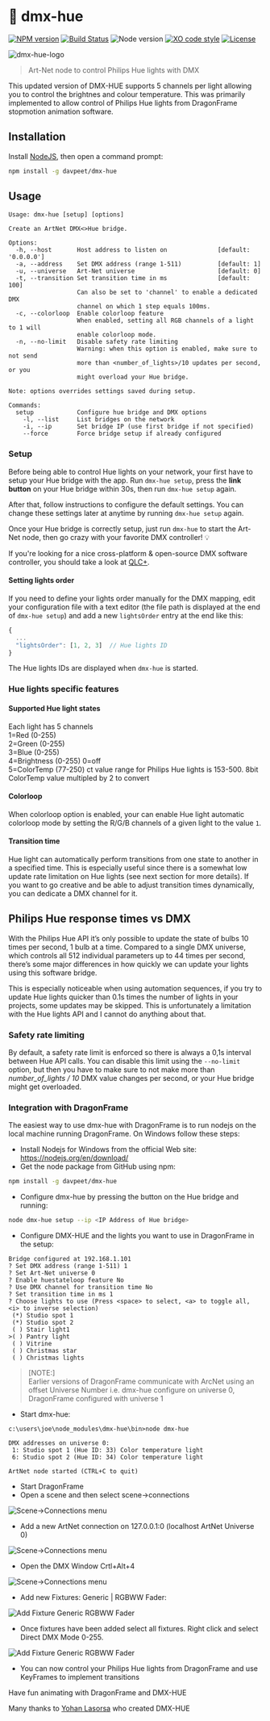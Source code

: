 # :traffic_light: dmx-hue

[![NPM version](https://img.shields.io/npm/v/dmx-hue.svg)](https://www.npmjs.com/package/dmx-hue)
[![Build Status](https://github.com/davpeet/dmx-hue/workflows/build/badge.svg)](https://github.com/davpeet/dmx-hue/actions)
![Node version](https://img.shields.io/node/v/dmx-hue.svg)
[![XO code style](https://img.shields.io/badge/code_style-XO-5ed9c7.svg)](https://github.com/sindresorhus/xo)
[![License](https://img.shields.io/badge/license-MIT-blue.svg)](LICENSE)

![dmx-hue-logo](https://cloud.githubusercontent.com/assets/593151/26761623/710db1ba-4933-11e7-9a08-471e3f9fb9e5.png)

> Art-Net node to control Philips Hue lights with DMX

This updated version of DMX-HUE supports 5 channels per light allowing you to control the brightnes and colour temperature. This was primarily implemented to allow control of Philips Hue lights from DragonFrame stopmotion animation software. 

## Installation

Install [NodeJS](https://nodejs.org), then open a command prompt:

```bash
npm install -g davpeet/dmx-hue
```

## Usage

```
Usage: dmx-hue [setup] [options]

Create an ArtNet DMX<>Hue bridge.

Options:
  -h, --host       Host address to listen on              [default: '0.0.0.0']
  -a, --address    Set DMX address (range 1-511)          [default: 1]
  -u, --universe   Art-Net universe                       [default: 0]
  -t, --transition Set transition time in ms              [default: 100]
                   Can also be set to 'channel' to enable a dedicated DMX
                   channel on which 1 step equals 100ms.
  -c, --colorloop  Enable colorloop feature
                   When enabled, setting all RGB channels of a light to 1 will
                   enable colorloop mode.
  -n, --no-limit   Disable safety rate limiting
                   Warning: when this option is enabled, make sure to not send
                   more than <number_of_lights>/10 updates per second, or you
                   might overload your Hue bridge.

Note: options overrides settings saved during setup.

Commands:
  setup            Configure hue bridge and DMX options
    -l, --list     List bridges on the network
    -i, --ip       Set bridge IP (use first bridge if not specified)
    --force        Force bridge setup if already configured
```

### Setup

Before being able to control Hue lights on your network, your first have to setup your Hue bridge with the app.
Run `dmx-hue setup`, press the **link button** on your Hue bridge within 30s, then run `dmx-hue setup` again.

After that, follow instructions to configure the default settings.
You can change these settings later at anytime by running `dmx-hue setup` again.

Once your Hue bridge is correctly setup, just run `dmx-hue` to start the Art-Net node, then go crazy with your
favorite DMX controller! :bulb:

If you're looking for a nice cross-platform & open-source DMX software controller, you should take a look at
[QLC+](http://www.qlcplus.org/).

#### Setting lights order

If you need to define your lights order manually for the DMX mapping, edit your configuration file with a text editor
(the file path is displayed at the end of `dmx-hue setup`) and add a new `lightsOrder` entry at the end like this:
```js
{
  ...
  "lightsOrder": [1, 2, 3]  // Hue lights ID
}
```

The Hue lights IDs are displayed when `dmx-hue` is started.

### Hue lights specific features

#### Supported Hue light states 
Each light has 5 channels  
1=Red (0-255)  
2=Green (0-255)   
3=Blue (0-255)  
4=Brightness (0-255) 0=off  
5=ColorTemp (77-250) ct value range for Philips Hue lights is 153-500. 8bit ColorTemp value multipled by 2 to convert  

#### Colorloop

When colorloop option is enabled, your can enable Hue light automatic colorloop mode by setting the R/G/B channels of
a given light to the value `1`.

#### Transition time

Hue light can automatically perform transitions from one state to another in a specified time. This is especially
useful since there is a somewhat low update rate limitation on Hue lights (see next section for more details). If you
want to go creative and be able to adjust transition times dynamically, you can dedicate a DMX channel for it.

## Philips Hue response times vs DMX

With the Philips Hue API it’s only possible to update the state of bulbs 10 times per second, 1 bulb at a time.
Compared to a single DMX universe, which controls all 512 individual parameters up to 44 times per second, there’s
some major differences in how quickly we can update your lights using this software bridge.

This is especially noticeable when using automation sequences, if you try to update Hue lights quicker than 0.1s times
the number of lights in your projects, some updates may be skipped. This is unfortunately a limitation with the Hue
lights API and I cannot do anything about that.

### Safety rate limiting

By default, a safety rate limit is enforced so there is always a 0,1s interval between Hue API calls. You can disable
this limit using the `--no-limit` option, but then you have to make sure to not make more than *number_of_lights / 10*
DMX value changes per second, or your Hue bridge might get overloaded.

### Integration with DragonFrame
The easiest way to use dmx-hue with DragonFrame is to run nodejs on the local machine running DragonFrame. On Windows follow these steps:  
* Install Nodejs for Windows from the official Web site: https://nodejs.org/en/download/
* Get the node package from GitHub using npm:  
```bash
npm install -g davpeet/dmx-hue
```
* Configure dmx-hue by pressing the button on the Hue bridge and running:  
```bash
node dmx-hue setup --ip <IP Address of Hue bridge>
```
* Configure DMX-HUE and the lights you want to use in DragonFrame in the setup:
```
Bridge configured at 192.168.1.101
? Set DMX address (range 1-511) 1
? Set Art-Net universe 0
? Enable huestateloop feature No
? Use DMX channel for transition time No
? Set transition time in ms 1
? Choose lights to use (Press <space> to select, <a> to toggle all, <i> to inverse selection)
 (*) Studio spot 1
 (*) Studio spot 2
 ( ) Stair light1
>( ) Pantry light
 ( ) Vitrine
 ( ) Christmas star
 ( ) Christmas lights
```
> [NOTE:]  
Earlier versions of DragonFrame communicate with ArcNet using an offset Universe Number i.e. dmx-hue configure on universe 0, DragonFrame configured with universe 1  
>

* Start dmx-hue:  
```  
c:\users\joe\node_modules\dmx-hue\bin>node dmx-hue  

DMX addresses on universe 0:
 1: Studio spot 1 (Hue ID: 33) Color temperature light
 6: Studio spot 2 (Hue ID: 34) Color temperature light

ArtNet node started (CTRL+C to quit)
```
* Start DragonFrame
* Open a scene and then select scene->connections  

![Scene->Connections menu](DFConnections.png)

* Add a new ArtNet connection on 127.0.0.1:0 (localhost ArtNet Universe 0)  

![Scene->Connections menu](DFScene_connection.png)

* Open the DMX Window Crtl+Alt+4  

![Scene->Connections menu](DFDMXWindows.png)

* Add new Fixtures: Generic | RGBWW Fader:  

![Add Fixture Generic RGBWW Fader](GenericRGBWW.png)

 * Once fixtures have been added select all fixtures. Right click and select Direct DMX Mode 0-255.  

![Add Fixture Generic RGBWW Fader](DirectDMX%20Mode.png)

* You can now control your Philips Hue lights from DragonFrame and use KeyFrames to implement transitions

Have fun animating with DragonFrame and DMX-HUE

Many thanks to [Yohan Lasorsa](https://github.com/davpeet) who created DMX-HUE